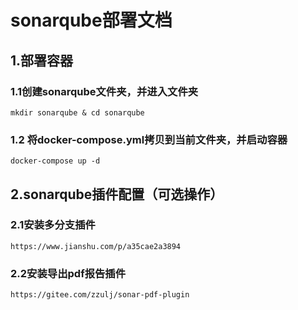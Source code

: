 # sonarqube部署文档

## 1.部署容器

### 1.1创建sonarqube文件夹，并进入文件夹

```
mkdir sonarqube & cd sonarqube
```

### 1.2 将docker-compose.yml拷贝到当前文件夹，并启动容器

```
docker-compose up -d
```

## 2.sonarqube插件配置（可选操作）

### 2.1安装多分支插件

```
https://www.jianshu.com/p/a35cae2a3894
```

### 2.2安装导出pdf报告插件

```
https://gitee.com/zzulj/sonar-pdf-plugin
```